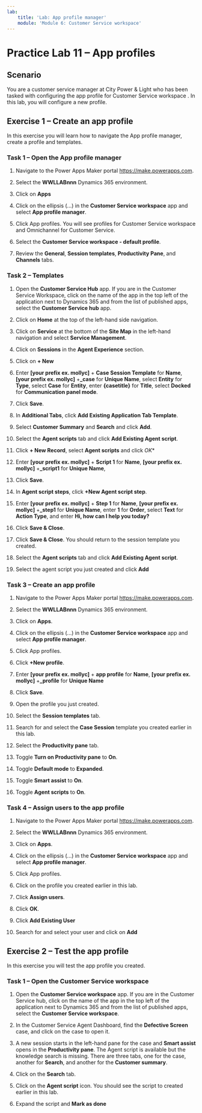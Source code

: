 ```yaml
---
lab:
    title: 'Lab: App profile manager'
    module: 'Module 6: Customer Service workspace'
---
```


# Practice Lab 11 – App profiles

## Scenario

You are a customer service manager at City Power & Light who has been tasked with configuring the app profile for Customer Service workspace . In this lab, you will configure a new profile.

## Exercise 1 – Create an app profile

In this exercise you will learn how to navigate the App profile manager, create a profile and templates.

### Task 1 – Open the App profile manager

1.  Navigate to the Power Apps Maker portal <https://make.powerapps.com>.

2.  Select the **WWLLABnnn** Dynamics 365 environment.

3.  Click on **Apps**

4.  Click on the ellipsis (...) in the **Customer Service workspace** app and select **App profile manager**.

5.  Click App profiles. You will see profiles for Customer Service workspace and Omnichannel for Customer Service.

6.  Select the **Customer Service workspace - default profile**.

7.  Review the **General**, **Session templates**, **Productivity Pane**, and **Channels** tabs.

### Task 2 – Templates

1.  Open the **Customer Service Hub** app. If you are in the Customer Service Workspace, click on the name of the app in the top left of the application next to Dynamics 365 and from the list of published apps, select the **Customer Service hub** app.

2.  Click on **Home** at the top of the left-hand side navigation.

3.  Click on **Service** at the bottom of the **Site Map** in the left-hand navigation and select **Service Management**.

4.  Click on **Sessions** in the **Agent Experience** section.

5.  Click on **+ New**

6.  Enter **[your prefix ex. mollyc]** + **Case Session Template** for **Name**, **[your prefix ex. mollyc]** +**_case** for **Unique Name**, select **Entity** for **Type**, select **Case** for **Entity**, enter **{casetitle}** for **Title**, select **Docked** for **Communication panel mode**.

7.  Click **Save**.

8.  In **Additional Tabs**, click **Add Existing Application Tab Template**.

9.  Select **Customer Summary** and **Search** and click **Add**.

10. Select the **Agent scripts** tab and click **Add Existing Agent script**.

11. Click **+ New Record**, select **Agent scripts** and click *OK**

12. Enter **[your prefix ex. mollyc]** + **Script 1** for **Name**, **[your prefix ex. mollyc]** +**_script1** for **Unique Name**,

13. Click **Save**.

14. In **Agent script steps**, click **+New Agent script step**.

15. Enter **[your prefix ex. mollyc]** + **Step 1** for **Name**, **[your prefix ex. mollyc]** +**_step1** for **Unique Name**, enter **1** for **Order**, select **Text** for **Action Type**, and enter **Hi, how can I help you today?**

16. Click **Save & Close**.

17. Click **Save & Close**. You should return to the session template you created.

18. Select the **Agent scripts** tab and click **Add Existing Agent script**.

19. Select the agent script you just created and click **Add**

### Task 3 – Create an app profile

1.  Navigate to the Power Apps Maker portal <https://make.powerapps.com>.

2.  Select the **WWLLABnnn** Dynamics 365 environment.

3.  Click on **Apps**.

4.  Click on the ellipsis (...) in the **Customer Service workspace** app and select **App profile manager**.

5.  Click App profiles.

6.  Click **+New profile**.

7.  Enter **[your prefix ex. mollyc]** + **app profile** for **Name**, **[your prefix ex. mollyc]** +**_profile** for **Unique Name**

8.  Click **Save**.

9.  Open the profile you just created.

10. Select the **Session templates** tab.

11. Search for and select the **Case Session** template you created earlier in this lab.

12. Select the **Productivity pane** tab.

13. Toggle **Turn on Productivity pane** to **On**.

14. Toggle **Default mode** to **Expanded**.

15. Toggle **Smart assist** to **On**.

16. Toggle **Agent scripts** to **On**.

### Task 4 – Assign users to the app profile

1.  Navigate to the Power Apps Maker portal <https://make.powerapps.com>.

2.  Select the **WWLLABnnn** Dynamics 365 environment.

3.  Click on **Apps**.

4.  Click on the ellipsis (...) in the **Customer Service workspace** app and select **App profile manager**.

5.  Click App profiles.

6.  Click on the profile you created earlier in this lab.

7.  Click **Assign users**.

8.  Click **OK**.

9.  Click **Add Existing User**

10. Search for and select your user and click on **Add**

## Exercise 2 – Test the app profile

In this exercise you will test the app profile you created.

### Task 1 – Open the Customer Service workspace

1.  Open the **Customer Service workspace** app. If you are in the Customer Service hub, click on the name of the app in the top left of the application next to Dynamics 365 and from the list of published apps, select the **Customer Service workspace**.

2.  In the Customer Service Agent Dashboard, find the **Defective Screen** case, and click on the case to open it.

3.  A new session starts in the left-hand pane for the case and **Smart assist** opens in the **Productivity pane**. The Agent script is available but the knowledge search is missing. There are three tabs, one for the case, another for **Search**, and another for the **Customer summary**.

4.  Click on the **Search** tab.

5.  Click on the **Agent script** icon. You should see the script to created earlier in this lab.

6.  Expand the script and **Mark as done**
